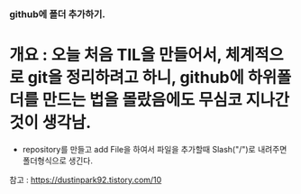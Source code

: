
### github에 폴더 추가하기.

# 개요 : 오늘 처음 TIL을 만들어서, 체계적으로 git을 정리하려고 하니, github에 하위폴더를 만드는 법을 몰랐음에도 무심코 지나간 것이 생각남.

* repository를 만들고 add File을 하여서 파일을 추가할때 Slash("/")로 내려주면 폴더형식으로 생긴다.


참고 : https://dustinpark92.tistory.com/10
